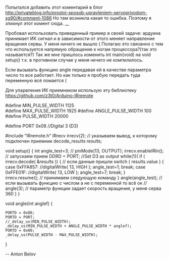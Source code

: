Попытался добавить этот коментарий в блог http://privateblog.info/prostoj-sposob-upravleniem-servoprivodom-sg90/#comment-1086
Но там возникла какая то ошибка. Поэтому я зпихнул этот комент сюда.
__


Пробовал использовать приведенный пример в своей задаче:
ардуина принимает ИК сигнал и в зависимости от этого меняет направление вращения сервы.
У меня ничего не вышло (
Полагаю это связанно с тем что используется напрямую обращение к ногам процессора?(так это называется?)
Так же мне пришлось изменить int main(void)  на void setup() т.к. в противном случае у меня ничего не компилилось.

Если вызывать функцию angle передавая ей в качестве параметра число то все работает. Но как только я пробую передать туда переменную всё ломается (



Для упарвления ИК приемником использую эту библиотеку https://github.com/z3t0/Arduino-IRremote


#define MIN_PULSE_WIDTH       1125    
#define MAX_PULSE_WIDTH      1925
#define ANGLE_PULSE_WIDTH      100
#define PULSE_WIDTH         20000  

#define PORT      0x08 //Digital 3 (D3)

#include "IRremote.h"
IRrecv irrecv(2); // указываем вывод, к которому подключен приемник
decode_results results;


void setup() {
  int angle_test=3;
 // pinMode(13, OUTPUT);
  irrecv.enableIRIn(); // запускаем прием
  DDRD = PORT; //Set D3 as output
  while(1){
     if ( irrecv.decode( &results )) { // если данные пришли
          switch ( results.value ) {
              case 0xFFA857:
                //digitalWrite( 13, HIGH );
                angle_test=1;
                break;
              case 0xFFE01F:
                //digitalWrite( 13, LOW );
                angle_test=7;
                break;
          }    
          irrecv.resume(); // принимаем следующую команду
    }
    angle(angle_test);   // если вызывать функцию с числом а не с переменной то всё ок
 //   angle(3);   // параметр функции задает скорость вращения, у меня серва 360
}
}

void angle(int anglef) {
  
    PORTD = 0x00;
    PORTD = PORT;
    //_delay_us(MIN_PULSE_WIDTH);
    _delay_us(MIN_PULSE_WIDTH + ANGLE_PULSE_WIDTH * anglef);
    PORTD = 0x00;
    _delay_us(PULSE_WIDTH - MAX_PULSE_WIDTH);
}


--
Anton Belov
